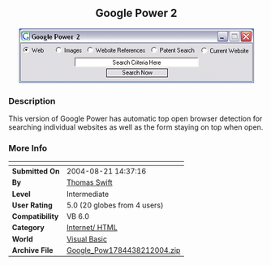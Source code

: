 ﻿<div align="center">

## Google Power 2

<img src="PIC20048211746107150.gif">
</div>

### Description

This version of Google Power has automatic top open browser detection for searching individual websites as well as the form staying on top when open.
 
### More Info
 


<span>             |<span>
---                |---
**Submitted On**   |2004-08-21 14:37:16
**By**             |[Thomas Swift](https://github.com/Planet-Source-Code/PSCIndex/blob/master/ByAuthor/thomas-swift.md)
**Level**          |Intermediate
**User Rating**    |5.0 (20 globes from 4 users)
**Compatibility**  |VB 6\.0
**Category**       |[Internet/ HTML](https://github.com/Planet-Source-Code/PSCIndex/blob/master/ByCategory/internet-html__1-34.md)
**World**          |[Visual Basic](https://github.com/Planet-Source-Code/PSCIndex/blob/master/ByWorld/visual-basic.md)
**Archive File**   |[Google\_Pow1784438212004\.zip](https://github.com/Planet-Source-Code/thomas-swift-google-power-2__1-55730/archive/master.zip)









